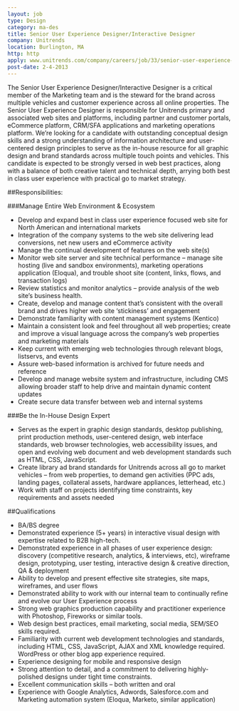 ```yaml
---
layout: job
type: Design
category: ma-des
title: Senior User Experience Designer/Interactive Designer
company: Unitrends
location: Burlington, MA
http: http
apply: www.unitrends.com/company/careers/job/33/senior-user-experience-designerandinteractive-designer-burlington-ma.html
post-date: 2-4-2013
---
```


The Senior User Experience Designer/Interactive Designer is a critical member of the Marketing team and is the steward for the brand across multiple vehicles and customer experience across all online properties.  The Senior User Experience Designer is responsible for Unitrends primary and associated web sites and platforms, including partner and customer portals, eCommerce platform, CRM/SFA applications and marketing operations platform.  We’re looking for a candidate with outstanding conceptual design skills and a strong understanding of information architecture and user-centered design principles to serve as the in-house resource for all graphic design and brand standards across multiple touch points and vehicles. This candidate is expected to be strongly versed in web best practices, along with a balance of both creative talent and technical depth, arrying both best in class user experience with practical go to market strategy.

##Responsibilities:

###Manage Entire Web Environment & Ecosystem
* Develop and expand best in class user experience focused web site for North American and international markets 
* Integration of the company systems to the web site delivering lead conversions, net new users and eCommerce activity
* Manage the continual development of features on the web site(s)
* Monitor web site server and site technical performance – manage site hosting (live and sandbox environments), marketing operations application (Eloqua), and trouble shoot site (content, links, flows, and transaction logs)
* Review statistics and monitor analytics – provide analysis of the web site’s business health. 
* Create, develop and manage content that’s consistent with the overall brand and drives higher web site ‘stickiness’ and engagement
* Demonstrate familiarity with content management systems (Kentico)
* Maintain a consistent look and feel throughout all web properties; create and improve a visual language across the company’s web properties and marketing materials
* Keep current with emerging web technologies through relevant blogs, listservs, and events
* Assure web-based information is archived for future needs and reference
* Develop and manage website system and infrastructure, including CMS allowing broader staff to help drive and maintain dynamic content updates
* Create secure data transfer between web and internal systems

###Be the In-House Design Expert 
* Serves as the expert in graphic design standards, desktop publishing, print production methods, user-centered design, web interface standards, web browser technologies, web accessibility issues, and open and evolving web document and web development standards such as HTML, CSS, JavaScript. 
* Create library ad brand standards for Unitrends across all go to market vehicles – from web properties, to demand gen activities (PPC ads, landing pages, collateral assets, hardware appliances, letterhead, etc.)
* Work with staff on projects identifying time constraints, key requirements and assets needed

##Qualifications 

* BA/BS degree
* Demonstrated experience (5+ years) in interactive visual design with expertise related to B2B high-tech.
* Demonstrated experience in all phases of user experience design: discovery (competitive research, analytics, & interviews, etc), wireframe design, prototyping, user testing, interactive design & creative direction, QA & deployment
* Ability to develop and present effective site strategies, site maps, wireframes, and user flows
* Demonstrated ability to work with our internal team to continually refine and evolve our User Experience process
* Strong web graphics production capability and practitioner experience with Photoshop, Fireworks or similar tools.
* Web design best practices, email marketing, social media, SEM/SEO skills required.
* Familiarity with current web development technologies and standards, including HTML, CSS, JavaScript, AJAX and XML knowledge required.  WordPress or other blog app experience required.
* Experience designing for mobile and responsive design
* Strong attention to detail, and a commitment to delivering highly-polished designs under tight time constraints.
* Excellent communication skills – both written and oral
* Experience with Google Analytics, Adwords, Salesforce.com and Marketing automation system (Eloqua, Marketo, similar application) 